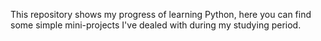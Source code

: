 This repository shows my progress of learning Python, here you can find some simple mini-projects I've dealed with during my studying period.
